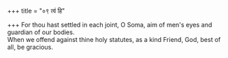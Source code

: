 +++
title = "०९ त्वं हि"

+++
For thou hast settled in each joint, O Soma, aim of men's eyes and guardian of our bodies.  
     When we offend against thine holy statutes, as a kind Friend, God, best of all, be gracious.
